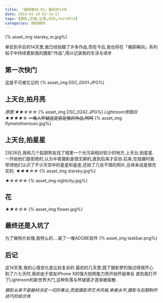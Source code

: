 ```yaml
---
title: 「捕获瞬间-01」最初的14天
date: 2019-03-10 02:14:17
tags: [摄影,尼康,记录,闲谈,Just4Fun]
categories: 捕获瞬间
---
```

{% asset_img starsky_m.jpg%}

单反到手后的14天里,我已经拍摄了许多作品,而在今后,我也将在「捕获瞬间」系列帖子中持续更新我的摄影"作品",用以记录我的生活与进步
<!-- more -->
## 第一次快门
这是不可被忘记的
{% asset_img DSC_0001.JPG%}

## 上天台,拍月亮
*原图 ★★☆☆☆*
{% asset_img DSC_0242.JPG%}
*Lightroom修图后 ★★★★☆*
~~一堆人怀疑这是否是我的作品,呵呵~~
{% asset_img flymetothemoon.jpg%}

## 上天台,拍星星
2月26日,我和几个狐朋狗友找了城里一个光污染相对较少的地方,上天台,拍星星.
一开始他们是拒绝的,认为半夜摄影是很无聊的,直到后来才妥协.后来,在拍摄时我带领他们认识了不少天空中的星星和星座,还拍了几张不错的照片,总体来说是很充实的.
*★★★☆☆*
{% asset_img starsky.jpg%}

*★☆☆☆☆*
{% asset_img nightcity.jpg%}

## 花
*★★☆☆☆*
{% asset_img flower.jpg%}

## 最终还是入坑了
为了做照片处理,我特么的....装了一堆ADOBE软件
{% asset_img taskbar.png%}

## 后记
这14天里,我的心情变化是比较复杂的
最初的几天里,圆了摄影梦的我过得很开心
到了六七天时,我却由于朋友iPhone X的强大拍照能力而开始怀疑单反
直到我打开了Lightroom的新世界大门,这种失落与怀疑感才逐渐被驱散.

*摄影从来不是器材决定一切的事业,而是摄影师艺术风格,审美水平,摄影与后期制作技巧的结合体*
